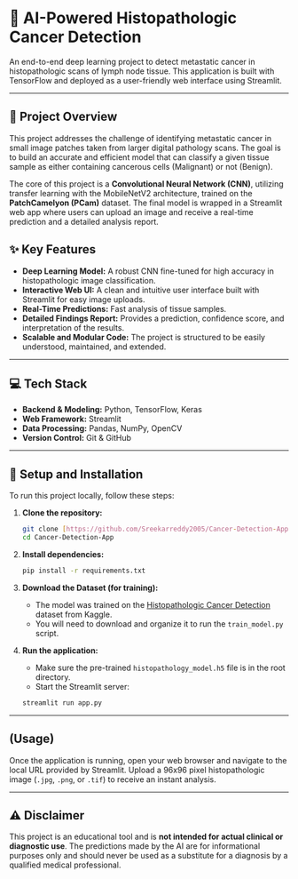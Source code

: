 # 🔬 AI-Powered Histopathologic Cancer Detection

An end-to-end deep learning project to detect metastatic cancer in histopathologic scans of lymph node tissue. This application is built with TensorFlow and deployed as a user-friendly web interface using Streamlit.

---

## 📜 Project Overview

This project addresses the challenge of identifying metastatic cancer in small image patches taken from larger digital pathology scans. The goal is to build an accurate and efficient model that can classify a given tissue sample as either containing cancerous cells (Malignant) or not (Benign).

The core of this project is a **Convolutional Neural Network (CNN)**, utilizing transfer learning with the MobileNetV2 architecture, trained on the **PatchCamelyon (PCam)** dataset. The final model is wrapped in a Streamlit web app where users can upload an image and receive a real-time prediction and a detailed analysis report.


## ✨ Key Features

- **Deep Learning Model:** A robust CNN fine-tuned for high accuracy in histopathologic image classification.
- **Interactive Web UI:** A clean and intuitive user interface built with Streamlit for easy image uploads.
- **Real-Time Predictions:** Fast analysis of tissue samples.
- **Detailed Findings Report:** Provides a prediction, confidence score, and interpretation of the results.
- **Scalable and Modular Code:** The project is structured to be easily understood, maintained, and extended.

---

## 💻 Tech Stack

- **Backend & Modeling:** Python, TensorFlow, Keras
- **Web Framework:** Streamlit
- **Data Processing:** Pandas, NumPy, OpenCV
- **Version Control:** Git & GitHub

---

## 🚀 Setup and Installation

To run this project locally, follow these steps:

1.  **Clone the repository:**
    ```bash
    git clone [https://github.com/Sreekarreddy2005/Cancer-Detection-App](https://github.com/Sreekarreddy2005/Cancer-Detection-App)
    cd Cancer-Detection-App
    ```

2.  **Install dependencies:**
    ```bash
    pip install -r requirements.txt
    ```

3.  **Download the Dataset (for training):**
    - The model was trained on the [Histopathologic Cancer Detection](https://www.kaggle.com/c/histopathologic-cancer-detection/data) dataset from Kaggle.
    - You will need to download and organize it to run the `train_model.py` script.

4.  **Run the application:**
    - Make sure the pre-trained `histopathology_model.h5` file is in the root directory.
    - Start the Streamlit server:
    ```bash
    streamlit run app.py
    ```

---

## (Usage)

Once the application is running, open your web browser and navigate to the local URL provided by Streamlit. Upload a 96x96 pixel histopathologic image (`.jpg`, `.png`, or `.tif`) to receive an instant analysis.

---

## ⚠️ Disclaimer

This project is an educational tool and is **not intended for actual clinical or diagnostic use**. The predictions made by the AI are for informational purposes only and should never be used as a substitute for a diagnosis by a qualified medical professional.